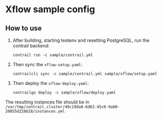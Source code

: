 # Xflow sample config

## How to use

1. After building, starting testenv and resetting PostgreSQL, run the contrail backend:
   ```
   contrail run -c sample/contrail.yml
   ```
1. Then sync the `xflow-setup.yaml`:
   ```
   contrailcli sync -c sample/contrail.yml sample/xflow/setup.yaml
   ```
1. Then deploy the `xflow-deploy.yaml`:
   ```
   contrailgo deploy -c sample/xflow/deploy.yaml
   ```

The resulting instances file should be in ` /var/tmp/contrail_cluster/49c19da8-6d62-45c0-9a60-20855d228628/instances.yml`
